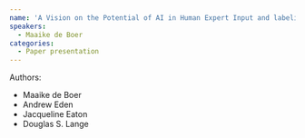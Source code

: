 ```yaml
---
name: 'A Vision on the Potential of AI in Human Expert Input and labeling in Military Lessons Learned'
speakers:
  - Maaike de Boer
categories:
  - Paper presentation
---
```


Authors:
- Maaike de Boer
- Andrew Eden
- Jacqueline Eaton
- Douglas S. Lange
